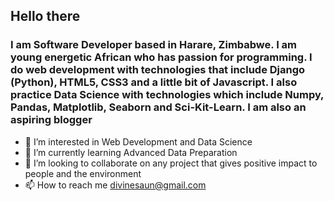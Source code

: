 <h2>Hello there</h2>
<p><h3>I am Software Developer based in Harare, Zimbabwe. I am young energetic African who has passion for programming. I do web development with technologies that include
Django (Python), HTML5, CSS3 and a little bit of Javascript. I also practice Data Science with technologies which include Numpy, Pandas, Matplotlib, Seaborn and Sci-Kit-Learn.
I am also an aspiring blogger</h3><p>


- 👀 I’m interested in Web Development and Data Science
- 🌱 I’m currently learning Advanced Data Preparation
- 💞️ I’m looking to collaborate on any project that gives positive impact to people and the environment
- 📫 How to reach me divinesaun@gmail.com

<!---
divinesaun/divinesaun is a ✨ special ✨ repository because its `README.md` (this file) appears on your GitHub profile.
You can click the Preview link to take a look at your changes.
--->
